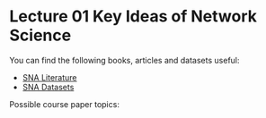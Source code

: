 # Lecture 01 Key Ideas of Network Science

You can find the following books, articles and datasets useful:
* [SNA Literature](sna_literature.md)
* [SNA Datasets](sna_datasets.md)

Possible course paper topics: